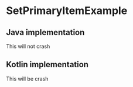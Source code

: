 # SetPrimaryItemExample

## Java implementation
This will not crash

## Kotlin implementation
This will be crash
